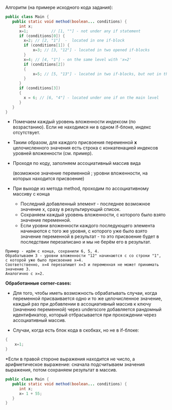 Алгоритм (на примере исходного кода задания):

```java
public class Main { 
   public static void method(boolean... conditions) { 
      int x;
      x=1;          // [1, ""] - not under any if statement
      if (conditions[0]) {
        x=2; // [2, "1"]  -  located in one if-block
        if (conditions[1]) {
            x=3; // [3, "12"] - located in two opened if-blocks
        }
        x=4; // [4, "1"] - on the same level with 'x=2'
        if (conditions[2])
        {
            x=5; // [5, "13"] - located in two if-blocks, but not in the same as 'x=3'
        }
      }
      if (conditions[3])
      {
        x = 6; // [6, "4"] - located under one if on the main level
      }
   }
}
```
* Помечаем каждый уровень вложенности индексом (по возрастанию).
Если не находимся ни в одном if-блоке, индекс отсутствует.
  

* Таким образом, для
   каждого присвоения переменной **х** целочисленного значения есть строка
   с конкатенацией индексов уровней вложенности (см. пример).
  

* Проходя по коду, заполняем ассоциативный массив вида 
  
   (возможное значение переменной ; уровни вложенности, на которых находится присвоение)
  

* При выходе из метода method, проходим по ассоциативному массиву с конца
   * Последний добавленный элемент - последнее возможное значение х, сразу в результирующий список.
   * Сохраняем каждый уровень вложенности, с которого было взято значение переменной.
   * Если уровни вложенности каждого последующего элемента начинаются с того же уровня, с которого уже было взято значение переменной в результат - то это присвоение будет в последствии перезаписано и мы не берём его в результат. 
```     
Пример - идём с конца, сохранили 6, 5, 4. 
Обрабатываем 3 - уровни вложенности "12" начинаются с со строки "1", 
с которой уже было присвоение x=4. 
Соответственно, x=4 перезапишет x=3 и переменная не может принимать значение 3. 
Аналогично с x=2.
```

**Обработанные corner-cases:**
* Для того, чтобы иметь возможность обрабатывать случаи, когда переменной
присваивается одно и то же целочисленное значение, каждый раз при добавлении в ассоциативный массив
  к ключу (значению переменной) через underscore добавляется рандомный идентификатор, который отбрасывается 
  при прохождении через ассоциативный массив.
  

* Случаи, когда есть блок кода в скобках, но не в if-блоке:
```java
{
    x=1;
}
```



*Если в правой стороне выражения находится не число, а арифметическое выражение:
cначала подсчитываем значения выражения, потом сохраняем результат в массив.
```java
public class Main { 
   public static void method(boolean... conditions) { 
      int x;
      x= 1 + 55;     
   }
}
```

